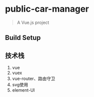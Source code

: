 # public-car-manager

> A Vue.js project

## Build Setup

## 技术栈
1.  vue
2.  vuex
3.  vue-router、路由守卫
4.  svg使用
5.  element-UI

